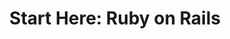 ---
title: > 
    Start Here: Ruby on Rails
description: > 
    Are you a new Ruby on Rails developer in need of guidance? Well, StartHere: Ruby on Rails is the show for you! Dain Miller is your Ruby on Rails coach and he’ll provide insight, and resources to help get you from knowing nothing to becoming a full-time Ruby ninja. Everyone starts somewhere and you’re starting here!
cover: start-here-ruby-on-rails.jpg
site: https://podnews.net/podcast/i98c/
episodes: https://rubyrogues.com/episodes
language: English
---